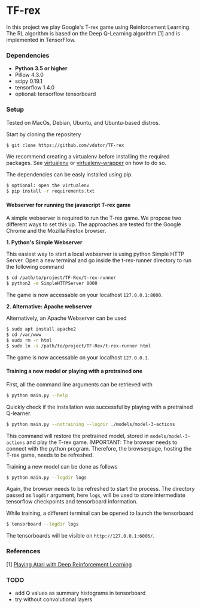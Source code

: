 # TF-rex
In this project we play Google's T-rex game using Reinforcement Learning.
The RL algorithm is based on the Deep Q-Learning algorithm [1] and is implemented in TensorFlow.

### Dependencies
 - __Python 3.5 or higher__
 - Pillow 4.3.0
 - scipy 0.19.1
 - tensorflow 1.4.0
 - optional: tensorflow tensorboard


### Setup

Tested on MacOs, Debian, Ubuntu, and Ubuntu-based distros.

Start by cloning the repositery
```sh
$ git clone https://github.com/vdutor/TF-rex
```

We recommend creating a virtualenv before installing the required packages. See [virtualenv](https://virtualenv.pypa.io/en/stable/) or [virtualenv-wrapper](https://virtualenvwrapper.readthedocs.io/en/latest/) on how to do so.

The dependencies can be easly installed using pip.
```sh
$ optional: open the virtualenv
$ pip install -r requirements.txt
```
#### Webserver for running the javascript T-rex game

A simple webserver is required to run the T-rex game. We propose two different ways to set this up.
The approaches are tested for the Google Chrome and the Mozilla Firefox browser.

__1. Python's Simple Webserver__

This easiest way to start a local webserver is using python Simple HTTP Server.
Open a new terminal and go inside the t-rex-runner directory to run the following command
```sh
$ cd /path/to/project/TF-Rex/t-rex-runner
$ python2 -m SimpleHTTPServer 8000 
```
The game is now accessable on your localhost `127.0.0.1:8000`.

__2. Alternative: Apache webserver__

Alternatively, an Apache Webserver can be used
```sh
$ sudo apt install apache2
$ cd /var/www
$ sudo rm -r html
$ sudo ln -s /path/to/project/TF-Rex/t-rex-runner html
```
The game is now accessable on your localhost `127.0.0.1`. 

#### Training a new model or playing with a pretrained one

First, all the command line arguments can be retrieved with
```sh
$ python main.py --help
```

Quickly check if the installation was successful by playing with a pretrained Q-learner.
```sh
$ python main.py --notraining --logdir ./models/model-3-actions
```
This command will restore the pretrained model, stored in `models/model-3-actions` and play the T-rex game.
IMPORTANT: The browser needs to connect with the python program. Therefore, the browserpage, hosting the T-rex game, needs to be refreshed.

Training a new model can be done as follows
```sh
$ python main.py --logdir logs
```
Again, the browser needs to be refreshed to start the process. The directory passed as `logdir` argument, here `logs`, will be used to store intermediate tensorflow checkpoints and tensorboard information.

While training, a different terminal can be opened to launch the tensorboard
```sh
$ tensorboard --logdir logs
```
The tensorboards will be visible on `http://127.0.0.1:6006/`.

### References
[1] [Playing Atari with Deep Reinforcement Learning](https://www.cs.toronto.edu/~vmnih/docs/dqn.pdf)

### TODO
- add Q values as summary histograms in tensorboard
- try without convolutional layers
